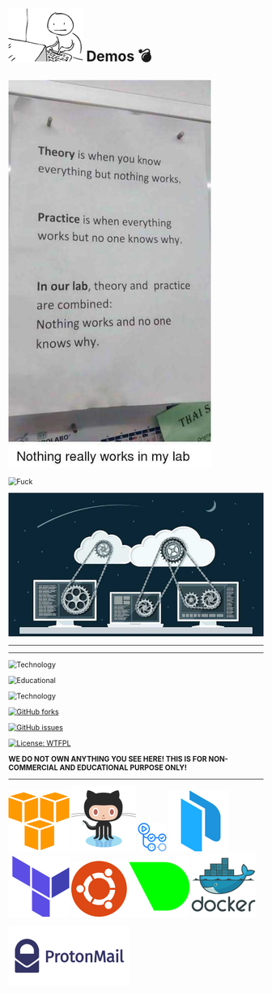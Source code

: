 # ![DevOps?](img/4.gif "Life") **Demos** 💣

![Demos](img/5.jpeg "About this Demos")

![Fuck](https://c.tenor.com/-aZGk99QVM8AAAAC/space-force-microsoft.gif "!!!")

![Happening](img/1.jpeg "Now! Now! You all good!")
______________________________________________

______________________________________________

![Technology](https://img.shields.io/badge/Technology-%F0%9F%94%A5-brightgreen)

![Educational](https://img.shields.io/badge/Educational%20%F0%9F%93%9A-%E2%9C%93%E2%9C%93%E2%9C%93-informational)

![Technology](https://img.shields.io/badge/Operations-%E2%9D%A4%EF%B8%8F-success)

[![GitHub forks](https://img.shields.io/github/forks/0opsops/demos?style=social)](https://github.com/0opsops/demos/network)

[![GitHub issues](https://img.shields.io/github/issues/0opsops/demos?label=Issues)](https://github.com/0opsops/demos/issues)

[![License: WTFPL](https://img.shields.io/badge/License%20%F0%9F%93%87%20%20-WTFPL-blueviolet)](./LICENSE.md)

**WE DO NOT OWN ANYTHING YOU SEE HERE! THIS IS FOR NON-COMMERCIAL AND EDUCATIONAL PURPOSE ONLY!**
__________________________________________________
![Stacks](img/amz.svg "Tooling Stacks") ![Stacks](img/gh.svg "Tooling Stacks") <img src="img/gha.png" style="width:56px;"/> ![Stacks](img/pkr.svg "Tooling Stacks") ![Stacks](img/tf.svg "Tooling Stacks") ![Stacks](img/ubt.svg "Tooling Stacks") ![Stacks](img/nd.svg "Tooling Stacks") ![Stacks](img/dk.svg "Tooling Stacks")

<a href="mailto:oopsops@protonmail.com?"><img src="img/mail.svg"/></a>
